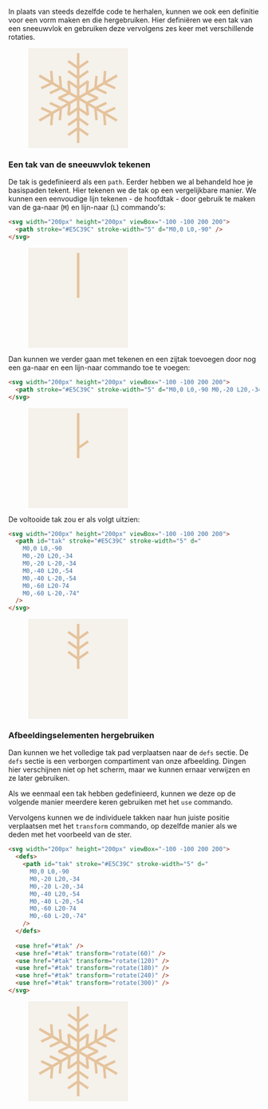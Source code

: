 In plaats van steeds dezelfde code te herhalen, kunnen we ook een definitie voor een vorm maken en die hergebruiken. Hier definiëren we een tak van een sneeuwvlok en gebruiken deze vervolgens zes keer met verschillende rotaties.

<figure>
<svg width="200px" height="200px" viewBox="-100 -100 200 200">
  <rect x="-100" y="-100" width="200" height="200" fill="#F5F1EB"/>
  <defs>
    <path id="tak1" stroke="#E5C39C" stroke-width="5" d="
      M0,0 L0,-90
      M0,-20 L20,-34
      M0,-20 L-20,-34
      M0,-40 L20,-54
      M0,-40 L-20,-54
      M0,-60 L20-74
      M0,-60 L-20,-74" 
    />
  </defs>
  
  <use href="#tak1" />
  <use href="#tak1" transform="rotate(60)" />
  <use href="#tak1" transform="rotate(120)" />
  <use href="#tak1" transform="rotate(180)" />
  <use href="#tak1" transform="rotate(240)" />
  <use href="#tak1" transform="rotate(300)" />
</svg>
</figure>

### Een tak van de sneeuwvlok tekenen

De tak is gedefinieerd als een `path`. Eerder hebben we al behandeld hoe je basispaden tekent. Hier tekenen we de tak op een vergelijkbare manier. We kunnen een eenvoudige lijn tekenen - de hoofdtak - door gebruik te maken van de ga-naar (`M`) en lijn-naar (`L`) commando's:

```html
<svg width="200px" height="200px" viewBox="-100 -100 200 200">
  <path stroke="#E5C39C" stroke-width="5" d="M0,0 L0,-90" />
</svg>
```

<figure>
<svg width="200px" height="200px" viewBox="-100 -100 200 200">
  <rect x="-100" y="-100" width="200" height="200" fill="#F5F1EB"/>
  <path stroke="#E5C39C" stroke-width="5" d="M0,0 L0,-90" />
</svg>
</figure>

Dan kunnen we verder gaan met tekenen en een zijtak toevoegen door nog een ga-naar en een lijn-naar commando toe te voegen:

```html
<svg width="200px" height="200px" viewBox="-100 -100 200 200">
  <path stroke="#E5C39C" stroke-width="5" d="M0,0 L0,-90 M0,-20 L20,-34" />
</svg>
```

<figure>
<svg width="200px" height="200px" viewBox="-100 -100 200 200">
  <rect x="-100" y="-100" width="200" height="200" fill="#F5F1EB"/>
  <path stroke="#E5C39C" stroke-width="5" d="M0,0 L0,-90 M0,-20 L20,-34" />
</svg>
</figure>

De voltooide tak zou er als volgt uitzien:

```html
<svg width="200px" height="200px" viewBox="-100 -100 200 200">
  <path id="tak" stroke="#E5C39C" stroke-width="5" d="
    M0,0 L0,-90
    M0,-20 L20,-34
    M0,-20 L-20,-34
    M0,-40 L20,-54
    M0,-40 L-20,-54
    M0,-60 L20-74
    M0,-60 L-20,-74" 
  />
</svg>
```

<figure>
<svg width="200px" height="200px" viewBox="-100 -100 200 200">
  <rect x="-100" y="-100" width="200" height="200" fill="#F5F1EB"/>
  <path id="tak" stroke="#E5C39C" stroke-width="5" d="
    M0,0 L0,-90
    M0,-20 L20,-34
    M0,-20 L-20,-34
    M0,-40 L20,-54
    M0,-40 L-20,-54
    M0,-60 L20-74
    M0,-60 L-20,-74" 
  />
</svg>
</figure>

### Afbeeldingselementen hergebruiken

Dan kunnen we het volledige tak pad verplaatsen naar de `defs` sectie. De `defs` sectie is een verborgen compartiment van onze afbeelding. Dingen hier verschijnen niet op het scherm, maar we kunnen ernaar verwijzen en ze later gebruiken.

Als we eenmaal een tak hebben gedefinieerd, kunnen we deze op de volgende manier meerdere keren gebruiken met het `use` commando.

Vervolgens kunnen we de individuele takken naar hun juiste positie verplaatsen met het `transform` commando, op dezelfde manier als we deden met het voorbeeld van de ster.

```html
<svg width="200px" height="200px" viewBox="-100 -100 200 200">
  <defs>
    <path id="tak" stroke="#E5C39C" stroke-width="5" d="
      M0,0 L0,-90
      M0,-20 L20,-34
      M0,-20 L-20,-34
      M0,-40 L20,-54
      M0,-40 L-20,-54
      M0,-60 L20-74
      M0,-60 L-20,-74" 
    />
  </defs>
  
  <use href="#tak" />
  <use href="#tak" transform="rotate(60)" />
  <use href="#tak" transform="rotate(120)" />
  <use href="#tak" transform="rotate(180)" />
  <use href="#tak" transform="rotate(240)" />
  <use href="#tak" transform="rotate(300)" />
</svg>
```

<figure>
<svg width="200px" height="200px" viewBox="-100 -100 200 200">
  <rect x="-100" y="-100" width="200" height="200" fill="#F5F1EB"/>
  <defs>
    <path id="tak" stroke="#E5C39C" stroke-width="5" d="
      M0,0 L0,-90
      M0,-20 L20,-34
      M0,-20 L-20,-34
      M0,-40 L20,-54
      M0,-40 L-20,-54
      M0,-60 L20-74
      M0,-60 L-20,-74" 
    />
  </defs>
  
  <use href="#tak" />
  <use href="#tak" transform="rotate(60)" />
  <use href="#tak" transform="rotate(120)" />
  <use href="#tak" transform="rotate(180)" />
  <use href="#tak" transform="rotate(240)" />
  <use href="#tak" transform="rotate(300)" />
</svg>
</figure>
